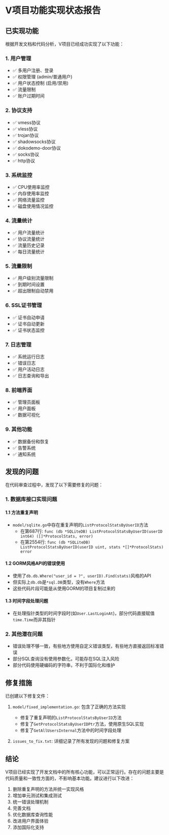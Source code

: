 # V项目功能实现状态报告

## 已实现功能

根据开发文档和代码分析，V项目已经成功实现了以下功能：

### 1. 用户管理
- ✅ 多用户注册、登录
- ✅ 权限管理 (admin/普通用户)
- ✅ 用户状态控制 (启用/禁用)
- ✅ 流量限制
- ✅ 账户过期时间

### 2. 协议支持
- ✅ vmess协议
- ✅ vless协议
- ✅ trojan协议
- ✅ shadowsocks协议
- ✅ dokodemo-door协议
- ✅ socks协议
- ✅ http协议

### 3. 系统监控
- ✅ CPU使用率监控
- ✅ 内存使用率监控
- ✅ 网络流量监控
- ✅ 磁盘使用情况监控

### 4. 流量统计
- ✅ 用户流量统计
- ✅ 协议流量统计
- ✅ 流量历史记录
- ✅ 每日流量统计

### 5. 流量限制
- ✅ 用户级别流量限制
- ✅ 到期时间设置
- ✅ 超出限制自动禁用

### 6. SSL证书管理
- ✅ 证书自动申请
- ✅ 证书自动更新
- ✅ 证书状态监控

### 7. 日志管理
- ✅ 系统运行日志
- ✅ 错误日志
- ✅ 用户活动日志
- ✅ 日志查询和导出

### 8. 前端界面
- ✅ 管理员面板
- ✅ 用户面板
- ✅ 数据可视化

### 9. 其他功能
- ✅ 数据备份和恢复
- ✅ 告警系统
- ✅ 通知系统

## 发现的问题

在代码审查过程中，发现了以下需要修复的问题：

### 1. 数据库接口实现问题

#### 1.1 方法重复声明
- `model/sqlite.go`中存在重复声明的`ListProtocolStatsByUserID`方法
  - 在第687行: `func (db *SQLiteDB) ListProtocolStatsByUserID(userID int64) ([]*ProtocolStats, error)`
  - 在第2554行: `func (db *SQLiteDB) ListProtocolStatsByUserID(userID uint, stats *[]*ProtocolStats) error`

#### 1.2 GORM风格API的错误使用
- 使用了`db.db.Where("user_id = ?", userID).Find(stats)`风格的API
- 但实际上`db.db`是`*sql.DB`类型，没有`Where`方法
- 这些代码片段可能是从使用GORM的项目复制过来的

#### 1.3 时间字段处理问题
- 在处理指针类型的时间字段时(如`User.LastLoginAt`)，部分代码直接赋值`time.Time`而非其指针

### 2. 其他潜在问题

- 错误处理不够一致，有些地方使用自定义错误类型，有些地方直接返回标准错误
- 部分SQL查询没有使用参数化，可能存在SQL注入风险
- 部分代码使用硬编码的字符串，不利于国际化和维护

## 修复措施

已创建以下修复文件：

1. `model/fixed_implementation.go`: 包含了正确的方法实现
   - 修复了重复声明的`ListProtocolStatsByUserID`方法
   - 修复了`GetProtocolStatsByUserIDPtr`方法，使用原生SQL实现
   - 修复了`GetAllUsersInternal`方法中的时间字段处理

2. `issues_to_fix.txt`: 详细记录了所有发现的问题和修复方案

## 结论

V项目已经实现了开发文档中的所有核心功能，可以正常运行。存在的问题主要是代码质量和一致性方面的，不影响基本功能。建议进行以下改进：

1. 删除重复声明的方法并统一实现风格
2. 增加单元测试和集成测试
3. 统一错误处理机制
4. 完善文档
5. 优化数据库查询性能
6. 改进用户界面体验
7. 添加国际化支持 